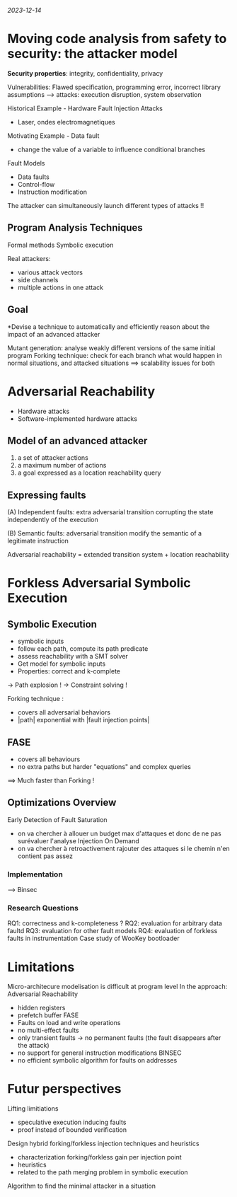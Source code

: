 *2023-12-14*
# Moving code analysis from safety to security: the attacker model

**Security properties**: integrity, confidentiality, privacy

Vulnerabilities: Flawed specification, programming error, incorrect library assumptions
--> attacks: execution disruption, system observation

Historical Example - Hardware Fault Injection Attacks
- Laser, ondes electromagnetiques

Motivating Example - Data fault
+ change the value of a variable to influence conditional branches

Fault Models
+ Data faults
+ Control-flow
+ Instruction modification

The attacker can simultaneously launch different types of attacks !!

## Program Analysis Techniques
Formal methods
Symbolic execution

Real attackers:
+ various attack vectors
+ side channels
+ multiple actions in one attack

## Goal
*Devise a technique to automatically and efficiently reason about the impact of an advanced attacker

Mutant generation: analyse weakly different versions of the same initial program
Forking technique: check for each branch what would happen in normal situations, and attacked situations
==> scalability issues for both

# Adversarial Reachability

+ Hardware attacks
+ Software-implemented hardware attacks

## Model of an advanced attacker
1.  a set of attacker actions
2.  a maximum number of actions
3.  a goal expressed as a location reachability query

Expressing faults
--
(A) Independent faults: extra adversarial transition corrupting the state independently of the execution

(B) Semantic faults: adversarial transition modify the semantic of a legitimate instruction

Adversarial reachability = extended transition system + location reachability

# Forkless Adversarial Symbolic Execution

## Symbolic Execution
* symbolic inputs
* follow each path, compute its path predicate
* assess reachability with a SMT solver
* Get model for symbolic inputs
* Properties: correct and k-complete

-> Path explosion !
-> Constraint solving !

Forking technique :
* covers all adversarial behaviors
* |path| exponential with |fault injection points|

## FASE
* covers all behaviours
* no extra paths but harder "equations" and complex queries

==> Much faster than Forking !

## Optimizations Overview
Early Detection of Fault Saturation
+ on va chercher à allouer un budget max d'attaques et donc de ne pas surévaluer l'analyse
Injection On Demand
+ on va chercher à retroactivement rajouter des attaques si le chemin n'en contient pas assez

### Implementation
--> Binsec

### Research Questions
RQ1: correctness and k-completeness ?
RQ2: evaluation for arbitrary data faultd
RQ3: evaluation for other fault models
RQ4: evaluation of forkless faults in instrumentation
Case study of WooKey bootloader


# Limitations
Micro-architecure modelisation is difficult at program level
In the approach:
Adversarial Reachability
* hidden registers
* prefetch buffer
FASE
* Faults on load and write operations
* no multi-effect faults
* only transient faults -> no permanent faults (the fault disappears after the attack)
* no support for general instruction modifications
BINSEC
* no efficient symbolic algorithm for faults on addresses

# Futur perspectives
Lifting limitiations
* speculative execution inducing faults
* proof instead of bounded verification

Design hybrid forking/forkless injection techniques and heuristics
* characterization forking/forkless gain per injection point
* heuristics
* related to the path merging problem in symbolic execution

Algorithm to find the minimal attacker in a situation


